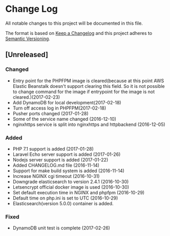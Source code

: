 # Change Log
All notable changes to this project will be documented in this file.

The format is based on [Keep a Changelog](http://keepachangelog.com/)
and this project adheres to [Semantic Versioning](http://semver.org/).

## [Unreleased]

### Changed
- Entry point for the PHPFPM image is cleared(because at this point AWS Elastic Beanstalk doesn't support clearing this field. So it is not possible to change command for the image if entrypoint for the image is not cleared.)(2017-02-23)
- Add DynamoDB for local development(2017-02-18)
- Turn off access log in PHPFPM(2017-02-18)
- Pusher ports changed (2017-01-28)
- Some of the service name changed (2016-12-10)
- nginxhttps service is split into nginxhttps and httpbackend (2016-12-05)

### Added
- PHP 7.1 support is added (2017-01-28)
- Laravel Echo server support is added (2017-01-26)
- Nodejs server support is added (2017-01-22)
- Added CHANGELOG.md file (2016-11-14)
- Support for make build system is added (2016-11-14)
- Increase NGINX cgi timeout (2016-10-31)
- Downgrade elasticsearch to version 2.4.1 (2016-10-30)
- Letsencrypt official docker image is used (2016-10-30)
- Set default execution time in NGINX and phpfpm (2016-10-29)
- Default time on php.ini is set to UTC (2016-10-29)
- Elasticsearch(version 5.0.0) container is added.

### Fixed
- DynamoDB unit test is complete (2017-02-26)

